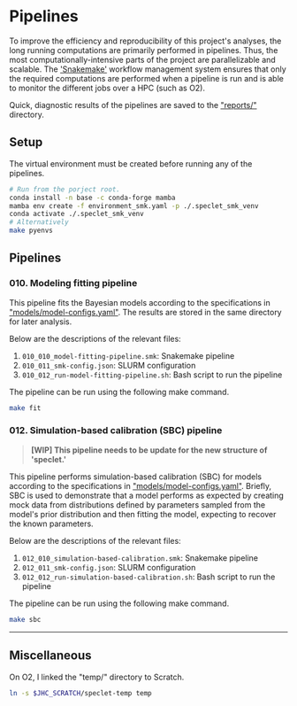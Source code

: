 # Pipelines

To improve the efficiency and reproducibility of this project's analyses, the long running computations are primarily performed in pipelines.
Thus, the most computationally-intensive parts of the project are parallelizable and scalable.
The ['Snakemake'](https://snakemake.readthedocs.io/en/stable/index.html) workflow management system ensures that only the required computations are performed when a pipeline is run and is able to monitor the different jobs over a HPC (such as O2).

Quick, diagnostic results of the pipelines are saved to the ["reports/"](../reports) directory.

## Setup

The virtual environment must be created before running any of the pipelines.

```bash
# Run from the porject root.
conda install -n base -c conda-forge mamba
mamba env create -f environment_smk.yaml -p ./.speclet_smk_venv
conda activate ./.speclet_smk_venv
# Alternatively
make pyenvs
```

## Pipelines

### 010. Modeling fitting pipeline

This pipeline fits the Bayesian models according to the specifications in ["models/model-configs.yaml"](models/model-configs.yaml).
The results are stored in the same directory for later analysis.

Below are the descriptions of the relevant files:

1. `010_010_model-fitting-pipeline.smk`: Snakemake pipeline
2. `010_011_smk-config.json`: SLURM configuration
3. `010_012_run-model-fitting-pipeline.sh`: Bash script to run the pipeline

The pipeline can be run using the following make command.

```bash
make fit
```

### 012. Simulation-based calibration (SBC) pipeline

> **[WIP] This pipeline needs to be update for the new structure of 'speclet.'**

This pipeline performs simulation-based calibration (SBC) for models according to the specifications in ["models/model-configs.yaml"](models/model-configs.yaml).
Briefly, SBC is used to demonstrate that a model performs as expected by creating mock data from distributions defined by parameters sampled from the model's prior distribution and then fitting the model, expecting to recover the known parameters.

Below are the descriptions of the relevant files:

1. `012_010_simulation-based-calibration.smk`: Snakemake pipeline
2. `012_011_smk-config.json`: SLURM configuration
3. `012_012_run-simulation-based-calibration.sh`: Bash script to run the pipeline

The pipeline can be run using the following make command.

```bash
make sbc
```

---

## Miscellaneous

On O2, I linked the "temp/" directory to Scratch.

```bash
ln -s $JHC_SCRATCH/speclet-temp temp
```
